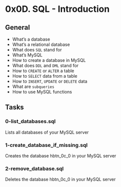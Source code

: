# 0x0D. SQL - Introduction

## General

- What’s a database
- What’s a relational database
- What does `SQL` stand for
- What’s MySQL
- How to create a database in MySQL
- What does `DDL` and `DML` stand for
- How to `CREATE` or `ALTER` a table
- How to `SELECT` data from a table
- How to `INSERT`, `UPDATE` or `DELETE` data
- What are `subqueries`
- How to use MySQL functions

## Tasks

### 0-list_databases.sql

Lists all databases of your MySQL server

### 1-create_database_if_missing.sql

Creates the database hbtn_0c_0 in your MySQL server

### 2-remove_database.sql

Deletes the database hbtn_0c_0 in your MySQL server

